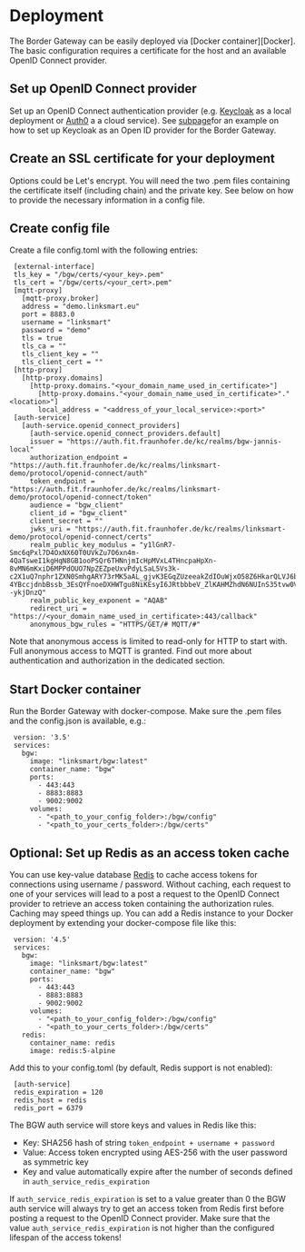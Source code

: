 # Deployment

The Border Gateway can be easily deployed via [Docker container][Docker]. The basic configuration
requires a certificate for the host and an available OpenID Connect provider.

## Set up OpenID Connect provider

Set up an OpenID Connect authentication provider (e.g.
[Keycloak](https://www.keycloak.org/) as a local deployment
or [Auth0](https://auth0.com/) a a cloud service). See
[subpage](https://docs.linksmart.eu/display/BGW/Setting+up+Keycloak+as+an+OpenID+Connect+provider)for
an example on how to set up Keycloak as an Open ID provider for the
Border Gateway.

## Create an SSL certificate for your deployment

Options could be Let's encrypt. You will need
the two .pem files containing the certificate itself (including chain)
and the private key. See below on how to provide the necessary
information in a config file.

## Create config file

Create a file config.toml with the following entries:

     [external-interface]
     tls_key = "/bgw/certs/<your_key>.pem"
     tls_cert = "/bgw/certs/<your_cert>.pem"
     [mqtt-proxy]
       [mqtt-proxy.broker]
       address = "demo.linksmart.eu"
       port = 8883.0
       username = "linksmart"
       password = "demo"
       tls = true
       tls_ca = ""
       tls_client_key = ""
       tls_client_cert = ""
     [http-proxy]
       [http-proxy.domains]
         [http-proxy.domains."<your_domain_name_used_in_certificate>"]
           [http-proxy.domains."<your_domain_name_used_in_certificate>"."<location>"]
           local_address = "<address_of_your_local_service>:<port>"
     [auth-service]
       [auth-service.openid_connect_providers]
         [auth-service.openid_connect_providers.default]
         issuer = "https://auth.fit.fraunhofer.de/kc/realms/bgw-jannis-local"
         authorization_endpoint = "https://auth.fit.fraunhofer.de/kc/realms/linksmart-demo/protocol/openid-connect/auth"
         token_endpoint = "https://auth.fit.fraunhofer.de/kc/realms/linksmart-demo/protocol/openid-connect/token"
         audience = "bgw_client"
         client_id = "bgw_client"
         client_secret = ""
         jwks_uri = "https://auth.fit.fraunhofer.de/kc/realms/linksmart-demo/protocol/openid-connect/certs"
         realm_public_key_modulus = "y1lGnR7-Smc6qPxl7D4OxNX60T0UVkZu7O6xn4m-4QaTsweI1kgHqN8GB1ooPSQr6THNnjmIcHpMVxL4THncpaHpXn-8vMN6mKxiD6MPPdOUO7NpZEZpeUxvPdyLSaL5Vs3k-c2X1uQ7nphr1ZXN0SmhgARY73rMK5aAL_gjvK3EGqZUzeeakZdIOuWjxO58Z6HkarQLVJ6bXfM8dfUKksJp7rGK-4YBccjdnbBssb_3EsQYFnoeDXHWTgu8NiKEsyI6JRtbbbeV_ZlKAHMZhdN6NUInS35tvw0VX2tK5TiASihN4VyaLa17dQ3988HkSLU1d2niIcKyW--ykjDnzQ"
         realm_public_key_exponent = "AQAB"
         redirect_uri = "https://<your_domain_name_used_in_certificate>:443/callback"
         anonymous_bgw_rules = "HTTPS/GET/# MQTT/#"

Note that anonymous access is limited to read-only for HTTP to start
with. Full anonymous access to MQTT is granted. Find out more about
authentication and authorization in the dedicated section.

## Start Docker container

Run the Border Gateway with docker-compose. Make sure the .pem files and
the config.json is available, e.g.:

     version: '3.5'
     services:
       bgw:
         image: "linksmart/bgw:latest"
         container_name: "bgw"
         ports:
           - 443:443
           - 8883:8883
           - 9002:9002
         volumes:
           - "<path_to_your_config_folder>:/bgw/config"
           - "<path_to_your_certs_folder>:/bgw/certs"

## Optional: Set up Redis as an access token cache

You can use key-value database [Redis](https://hub.docker.com/_/redis)
to cache access tokens for connections using username / password.
Without caching, each request to one of your services will lead to a
post a request to the OpenID Connect provider to retrieve an access
token containing the authorization rules. Caching may speed things up.
You can add a Redis instance to your Docker deployment by extending your
docker-compose file like this:

     version: '4.5'
     services:
       bgw:
         image: "linksmart/bgw:latest"
         container_name: "bgw"
         ports:
           - 443:443
           - 8883:8883
           - 9002:9002
         volumes:
           - "<path_to_your_config_folder>:/bgw/config"
           - "<path_to_your_certs_folder>:/bgw/certs"
       redis:
         container_name: redis
         image: redis:5-alpine

Add this to your config.toml (by default, Redis support is not enabled):

     [auth-service]
     redis_expiration = 120
     redis_host = redis
     redis_port = 6379

The BGW auth service will store keys and values in Redis like this:

-   Key: SHA256 hash of string `token_endpoint + username + password`
-   Value: Access token encrypted using AES-256 with the user password
    as symmetric key
-   Key and value automatically expire after the number of seconds
    defined in `auth_service_redis_expiration`

If `auth_service_redis_expiration` is set to a value greater than 0 the BGW auth
service will always try to get an access token from Redis first before
posting a request to the OpenID Connect provider. Make sure that the
value `auth_service_redis_expiration` is not higher than the configured
lifespan of the access tokens!
